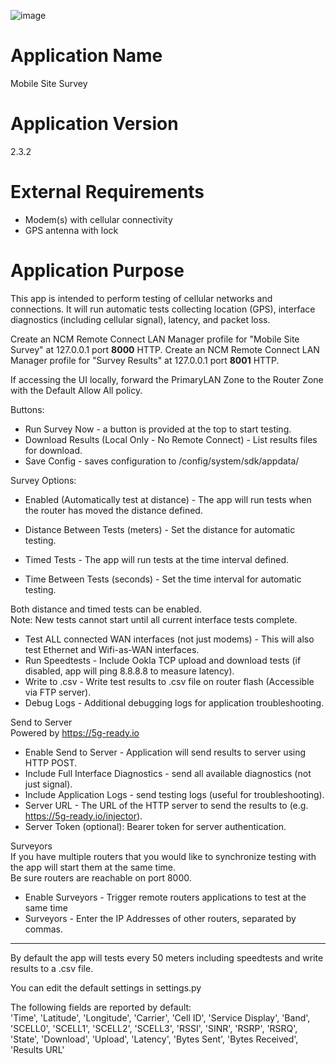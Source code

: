 ![image](https://github.com/phate999/sdk-samples/assets/7169690/2586842b-d489-4963-97ce-e465fb0cf0ad)

Application Name
================
Mobile Site Survey


Application Version
===================
2.3.2


External Requirements
=====================
- Modem(s) with cellular connectivity  
- GPS antenna with lock  


Application Purpose
===================
This app is intended to perform testing of cellular networks and connections.
It will run automatic tests collecting location (GPS), interface diagnostics (including cellular signal),
latency, and packet loss.

Create an NCM Remote Connect LAN Manager profile for "Mobile Site Survey" at 127.0.0.1 port **8000** HTTP.
Create an NCM Remote Connect LAN Manager profile for "Survey Results" at 127.0.0.1 port **8001** HTTP.

If accessing the UI locally, forward the PrimaryLAN Zone to the Router Zone with the Default Allow All policy.  

Buttons:

* Run Survey Now - a button is provided at the top to start testing.
* Download Results (Local Only - No Remote Connect) - List results files for download.
* Save Config - saves configuration to /config/system/sdk/appdata/

Survey Options:  

* Enabled (Automatically test at distance) - The app will run tests when the router has moved the distance defined.  
* Distance Between Tests (meters) - Set the distance for automatic testing.  

* Timed Tests - The app will run tests at the time interval defined.  
* Time Between Tests (seconds) - Set the time interval for automatic testing.  

Both distance and timed tests can be enabled.  
Note: New tests cannot start until all current interface tests complete.  

* Test ALL connected WAN interfaces (not just modems) - This will also test Ethernet and Wifi-as-WAN interfaces.  
* Run Speedtests - Include Ookla TCP upload and download tests (if disabled, app will ping 8.8.8.8 to measure latency).  
* Write to .csv - Write test results to .csv file on router flash (Accessible via FTP server).  
* Debug Logs - Additional debugging logs for application troubleshooting.  

Send to Server  
Powered by https://5g-ready.io  
* Enable Send to Server - Application will send results to server using HTTP POST.  
* Include Full Interface Diagnostics - send all available diagnostics (not just signal).  
* Include Application Logs - send testing logs (useful for troubleshooting).  
* Server URL - The URL of the HTTP server to send the results to (e.g. https://5g-ready.io/injector).  
* Server Token (optional): Bearer token for server authentication.  

Surveyors  
If you have multiple routers that you would like to synchronize testing with the app will start them at the same time.  
Be sure routers are reachable on port 8000.  
* Enable Surveyors - Trigger remote routers applications to test at the same time  
* Surveyors - Enter the IP Addresses of other routers, separated by commas.  

---

By default the app will tests every 50 meters including speedtests and write results to a .csv file.  

You can edit the default settings in settings.py  

The following fields are reported by default:  
'Time', 'Latitude', 'Longitude', 'Carrier', 'Cell ID', 'Service Display', 'Band', 'SCELL0', 'SCELL1', 'SCELL2', 'SCELL3', 'RSSI', 'SINR',
'RSRP', 'RSRQ', 'State', 'Download', 'Upload', 'Latency', 'Bytes Sent', 'Bytes Received', 'Results URL'
